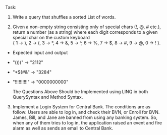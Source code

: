 Task:

1. Write a query that shuffles a sorted List of words.

2. Given a non-empty string consisting only of special chars (!, @, # etc.), return a number (as a string) where each digit corresponds to a given special char on the custom keyboard<br/>
{ 1 → ), 2 → (, 3 → *, 4 → &, 5 → ^, 6 → %, 7 → $, 8 → #, 9 → @, 0 → ! }.<br/>

- Expected input and output<br/>
- "())(" → "2112"<br/>
- "*$(#&" → "3284"<br/>
- "!!!!!!!!!!" → "0000000000"<br/>

    The Questions Above Should be Implemented using LINQ in both QuerySyntax and Method Syntax.<br/>

3. Implement a Login System for Central Bank. The conditions are as follow:
Users are able to log in, and check their BVN, or Enroll for BVN.<br/>
James, Bill, and Jane are banned from using any banking system. So, when any of them tries to log in, the application raised an event and fire alarm as well as sends an email to Central Bank.
